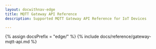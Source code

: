 ```yaml
---
layout: docwithnav-edge
title: MQTT Gateway API Reference
description: Supported MQTT Gateway API Reference for IoT Devices

---
```


{% assign docsPrefix = "edge/" %}
{% include docs/reference/gateway-mqtt-api.md %}
